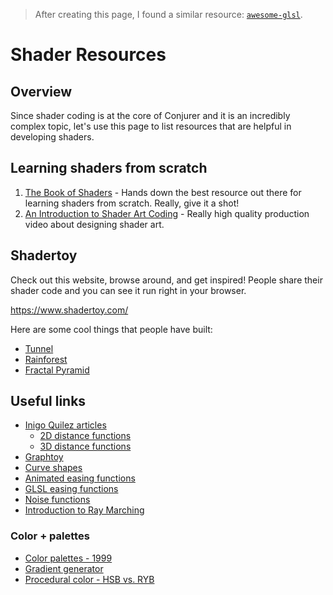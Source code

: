 > After creating this page, I found a similar resource: [`awesome-glsl`](https://github.com/vanrez-nez/awesome-glsl).

# Shader Resources

## Overview

Since shader coding is at the core of Conjurer and it is an incredibly complex topic, let's use this page to list resources that are helpful in developing shaders.

## Learning shaders from scratch

1. [The Book of Shaders](https://thebookofshaders.com/) - Hands down the best resource out there for learning shaders from scratch. Really, give it a shot!
1. [An Introduction to Shader Art Coding](https://www.youtube.com/watch?v=f4s1h2YETNY) - Really high quality production video about designing shader art.

## Shadertoy

Check out this website, browse around, and get inspired! People share their shader code and you can see it run right in your browser.

https://www.shadertoy.com/

Here are some cool things that people have built:

- [Tunnel](https://www.shadertoy.com/view/4dfGDr)
- [Rainforest](https://www.shadertoy.com/view/4ttSWf)
- [Fractal Pyramid](https://www.shadertoy.com/view/tsXBzS)

## Useful links

- [Inigo Quilez articles](https://iquilezles.org/articles/)
  - [2D distance functions](https://iquilezles.org/articles/distfunctions2d/)
  - [3D distance functions](https://iquilezles.org/articles/distfunctions/)
- [Graphtoy](https://graphtoy.com/)
- [Curve shapes](https://thebookofshaders.com/05/kynd.png)
- [Animated easing functions](https://easings.net/)
- [GLSL easing functions](https://thebookofshaders.com/edit.php#06/easing.frag)
- [Noise functions](https://gist.github.com/patriciogonzalezvivo/670c22f3966e662d2f83)
- [Introduction to Ray Marching](https://www.youtube.com/watch?v=TSAIR03FPfY)

### Color + palettes

- [Color palettes - 1999](https://iquilezles.org/articles/palettes/)
- [Gradient generator](http://dev.thi.ng/gradients/)
- [Procedural color - HSB vs. RYB](https://sighack.com/post/procedural-color-algorithms-hsb-vs-ryb)
